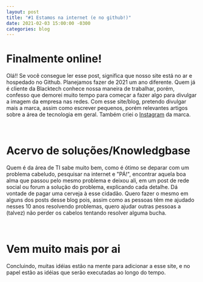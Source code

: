 ```yaml
---
layout: post
title: "#1 Estamos na internet (e no github!)"
date: 2021-02-03 15:00:00 -0300
categories: blog
---
```

# Finalmente online!

Olá!! Se você consegue ler esse post, significa que nosso site está no ar e hospedado no Github.
Planejamos fazer de 2021 um ano diferente. Quem já é cliente da Blacktech conhece nossa maneira de trabalhar, porém, confesso que demorei muito tempo para começar a fazer algo para divulgar a imagem da empresa nas redes. Com esse site/blog, pretendo divulgar mais a marca, assim como escrever pequenos, porém relevantes artigos sobre a área de tecnologia em geral. Também criei o [Instagram](https://instagram.com/blacktechit) da marca.


<p>&nbsp;</p>

# Acervo de soluções/Knowledgbase

Quem é da área de TI sabe muito bem, como é ótimo se deparar com um problema cabeludo, pesquisar na internet e "PÁ!", encontrar aquela boa alma que passou pelo mesmo problema e deixou ali, em um post de rede social ou forum a solução do problema, explicando cada detalhe. Dá vontade de pagar uma cerveja à esse cidadão.
Quero fazer o mesmo em alguns dos posts desse blog pois, assim como as pessoas têm me ajudado nesses 10 anos resolvendo problemas, quero ajudar outras pessoas a (talvez) não perder os cabelos tentando resolver alguma bucha.  

<p>&nbsp;</p>

# Vem muito mais por ai

Concluindo, muitas idéias estão na mente para adicionar a esse site, e no papel estão as idéias que serão executadas ao longo do tempo.